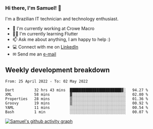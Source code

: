 ### Hi there, I'm Samuel! 👋

I'm a Brazilian IT technician and technology enthusiast.

- 🏢 I'm currently working at Crowe Macro
- 👨‍💻 I'm currently learning Flutter
- 📫 Ask me about anything, I am happy to help :)
- 💻 Connect with me on [LinkedIn](https://www.linkedin.com/in/samuel-s-marques/)
- ✉ Send me an [e-mail](mailto:samuel.s.marques@protonmail.com)

## Weekly development breakdown
<!--START_SECTION:waka-->

```text
From: 25 April 2022 - To: 02 May 2022

Dart         32 hrs 43 mins  ███████████████████████▓░   94.27 %
XML          58 mins         ▓░░░░░░░░░░░░░░░░░░░░░░░░   02.80 %
Properties   28 mins         ▒░░░░░░░░░░░░░░░░░░░░░░░░   01.36 %
Groovy       19 mins         ▒░░░░░░░░░░░░░░░░░░░░░░░░   00.92 %
YAML         11 mins         ░░░░░░░░░░░░░░░░░░░░░░░░░   00.54 %
Bash         1 min           ░░░░░░░░░░░░░░░░░░░░░░░░░   00.07 %
```

<!--END_SECTION:waka-->

[![Samuel's github activity graph](https://activity-graph.herokuapp.com/graph?username=samuel-s-marques&theme=react-dark)](https://github.com/samuel-s-marques)
